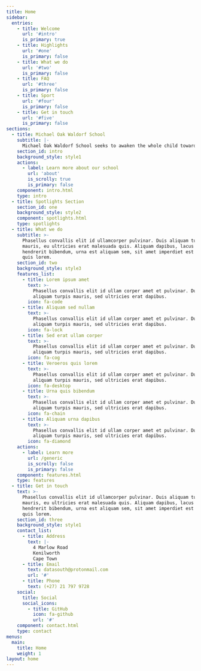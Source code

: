 ```yaml
---
title: Home
sidebar:
  entries:
    - title: Welcome
      url: '#intro'
      is_primary: true
    - title: Highlights 
      url: '#one'
      is_primary: false
    - title: What we do
      url: '#two'
      is_primary: false
    - title: FAQ
      url: '#three'
      is_primary: false
    - title: Sport
      url: '#four'
      is_primary: false
    - title: Get in touch
      url: '#five'
      is_primary: false
sections:
  - title: Michael Oak Waldorf School
    subtitle: |-
      Michael Oak Waldorf School seeks to awaken the whole child towards creative responsibility, developing confident, balanced individuals empowered to work with the challenges of today and tomorrow.
    section_id: intro
    background_style: style1
    actions:
      - label: Learn more about our school
        url: 'about'
        is_scrolly: true
        is_primary: false
    component: intro.html
    type: intro
  - title: Spotlights Section
    section_id: one
    background_style: style2
    component: spotlights.html
    type: spotlights
  - title: What we do
    subtitle: >-
      Phasellus convallis elit id ullamcorper pulvinar. Duis aliquam turpis
      mauris, eu ultricies erat malesuada quis. Aliquam dapibus, lacus eget
      hendrerit bibendum, urna est aliquam sem, sit amet imperdiet est velit
      quis lorem.
    section_id: two
    background_style: style3
    features_list:
      - title: Lorem ipsum amet
        text: >-
          Phasellus convallis elit id ullam corper amet et pulvinar. Duis
          aliquam turpis mauris, sed ultricies erat dapibus.
        icon: fa-code
      - title: Aliquam sed nullam
        text: >-
          Phasellus convallis elit id ullam corper amet et pulvinar. Duis
          aliquam turpis mauris, sed ultricies erat dapibus.
        icon: fa-lock
      - title: Sed erat ullam corper
        text: >-
          Phasellus convallis elit id ullam corper amet et pulvinar. Duis
          aliquam turpis mauris, sed ultricies erat dapibus.
        icon: fa-cog
      - title: Veroeros quis lorem
        text: >-
          Phasellus convallis elit id ullam corper amet et pulvinar. Duis
          aliquam turpis mauris, sed ultricies erat dapibus.
        icon: fa-desktop
      - title: Urna quis bibendum
        text: >-
          Phasellus convallis elit id ullam corper amet et pulvinar. Duis
          aliquam turpis mauris, sed ultricies erat dapibus.
        icon: fa-chain
      - title: Aliquam urna dapibus
        text: >-
          Phasellus convallis elit id ullam corper amet et pulvinar. Duis
          aliquam turpis mauris, sed ultricies erat dapibus.
        icon: fa-diamond
    actions:
      - label: Learn more
        url: /generic
        is_scrolly: false
        is_primary: false
    component: features.html
    type: features
  - title: Get in touch
    text: >-
      Phasellus convallis elit id ullamcorper pulvinar. Duis aliquam turpis
      mauris, eu ultricies erat malesuada quis. Aliquam dapibus, lacus eget
      hendrerit bibendum, urna est aliquam sem, sit amet imperdiet est velit
      quis lorem.
    section_id: three
    background_style: style1
    contact_list:
      - title: Address
        text: |-
          4 Marlow Road
          Kenilworth
          Cape Town
      - title: Email
        text: datasouth@protonmail.com
        url: '#'
      - title: Phone
        text: (+27) 21 797 9728
    social:
      title: Social
      social_icons:
        - title: GitHub
          icon: fa-github
          url: '#'
    component: contact.html
    type: contact
menus:
  main:
    title: Home
    weight: 1
layout: home
---
```

